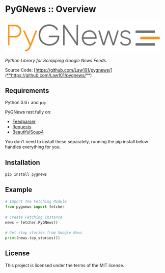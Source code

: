 # PyGNews :: Overview

![PyGNews](./static/img/logoColored.png)

_Python Library for Scrapping Google News Feeds._

Source Code: [https://github.com/Law101/pygnews/](**https://github.com/Law101/pygnews/**)

## Requirements

Python 3.6+ and ```pip```

PyGNews rest fully on:

* [Feedparser](https://pypi.org/project/feedparser/)
* [Requests](https://pypi.org/project/requests/)
* [BeautifulSoup4](https://pypi.org/project/beautifulsoup4/)

You don't need to install these separately, running the pip install below handles everything for you.

## Installation

```shell
pip install pygnews
```

## Example

```python
# Import the Fetching Module
from pygnews import fetcher

# Create Fetching instance
news = fetcher.PyGNews()

# Get stop stories from Google News
print(news.top_stories())
```

## License

This project is licensed under the terms of the MIT license.
